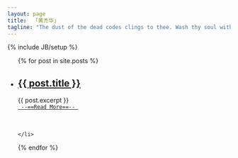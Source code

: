 ```yaml
---
layout: page
title: 	「黄杰华」
tagline: "The dust of the dead codes clings to thee. Wash thy soul with debugging."
---
```

{% include JB/setup %}

<ul>
  {% for post in site.posts %}
    <li>
      <h2><a href="{{ post.url }}">{{ post.title }}</a></h2>
      {{ post.excerpt }}
      <br/>
      <a href="{{ post.url }}"><code> --==Read More==-- </code></a>
      <br/><br/><br/>

    </li>
  {% endfor %}
</ul>

